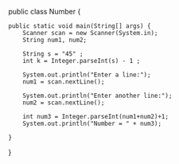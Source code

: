 public class Number {

    public static void main(String[] args) {
        Scanner scan = new Scanner(System.in);
        String num1, num2;

        String s = "45" ;
        int k = Integer.parseInt(s) - 1 ;

        System.out.println("Enter a line:");
        num1 = scan.nextLine();

        System.out.println("Enter another line:");
        num2 = scan.nextLine();

        int num3 = Integer.parseInt(num1+num2)+1;
        System.out.println("Number = " + num3);

    }
}
